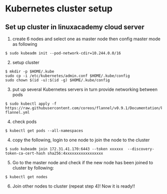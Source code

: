 # Kubernetes cluster setup

## Set up cluster in linuxacademy cloud server
1. create 6 nodes and select one as master node then config master mode as following
```
$ sudo kubeadm init --pod-network-cdir=10.244.0.0/16

```
2. setup cluster
```
$ mkdir -p $HOME/.kube
sudo cp -i /etc/kubernetes/admin.conf $HOME/.kube/config
sudo chown $(id -u):$(id -g) $HOME/.kube/config

```
3. put up several Kubernetes servers in turn provide networking between pods
```
$ sudo kubectl apply -f https://raw.githubusercontent.com/coreos/flannel/v0.9.1/Documentation/kube-flannel.yml

```
4. check pods
```
$ kubectl get pods --all-namespaces

```
4. copy the following, login to one node to join the node to the cluster
```
$ sudo kubeadm join 172.31.41.170:6443 --token xxxxxx  --discovery-token-ca-cert-hash sha256:4xxxxxxxxxxxxxxxxx

```

5. Go to the master node and check if the new node has been joined to cluster by following:

```
$ kubectl get nodes

```
6. Join other nodes to cluster (repeat step 4)! Now it is ready!!
